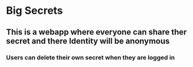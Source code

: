 # Big Secrets

## This is a webapp where everyone can share ther secret and there Identity will be anonymous

### Users can delete their own secret when they are logged in


